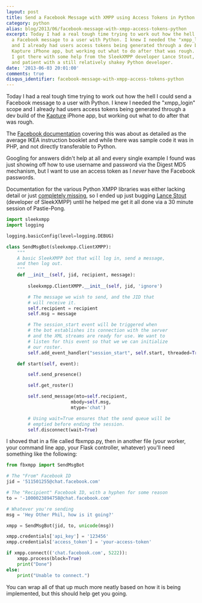 ```yaml
---
layout: post
title: Send a Facebook Message with XMPP using Access Tokens in Python
category: python
alias: blog/2013/06/facebook-message-with-xmpp-access-tokens-python
excerpt: Today I had a real tough time trying to work out how the hell I could send
  a Facebook message to a user with Python. I knew I needed the "xmpp_login" scope
  and I already had users access tokens being generated through a dev build of the
  Kapture iPhone app, but working out what to do after that was rough. In the end
  I got there with some help from the SleekXMPP developer Lance Stout, who was nice
  and patient with a still relatively shakey Python developer.
date: '2013-06-03 20:01:00'
comments: true
disqus_identifier: facebook-message-with-xmpp-access-tokens-python
---
```


Today I had a real tough time trying to work out how the hell I could send a Facebook message to a user with Python. I knew I needed the "xmpp_login" scope and I already had users access tokens being generated through a dev build of the [Kapture](http://kaptu.re/) iPhone app, but working out what to do after that was rough.

The [Facebook documentation](https://developers.facebook.com/docs/chat/#platauth) covering this was about as detailed as the average IKEA instruction booklet and while there was sample code it was in PHP, and not directly transferable to Python.

Googling for answers didn't help at all and every single example I found was just showing off how to use username and password via the Digest MD5 mechanism, but I want to use an access token as I _never_ have the Facebook passwords. 

Documentation for the various Python XMPP libraries was either lacking detail or just [completely missing](http://stackoverflow.com/questions/16902171/send-a-facebook-message-with-xmpp-using-access-tokens-in-python), so I ended up just bugging [Lance Stout](http://twitter.com/lancestout) (developer of SleekXMPP) until he helped me get it all done via a 30 minute session of Pastie-Pong.

~~~ python
import sleekxmpp
import logging

logging.basicConfig(level=logging.DEBUG)

class SendMsgBot(sleekxmpp.ClientXMPP):
    """
    A basic SleekXMPP bot that will log in, send a message,
    and then log out.
    """
    def __init__(self, jid, recipient, message):
        
        sleekxmpp.ClientXMPP.__init__(self, jid, 'ignore')

        # The message we wish to send, and the JID that
        # will receive it.
        self.recipient = recipient
        self.msg = message

        # The session_start event will be triggered when
        # the bot establishes its connection with the server
        # and the XML streams are ready for use. We want to
        # listen for this event so that we we can initialize
        # our roster.
        self.add_event_handler("session_start", self.start, threaded=True)

    def start(self, event):

        self.send_presence()

        self.get_roster()

        self.send_message(mto=self.recipient,
                        mbody=self.msg,
                        mtype='chat')

        # Using wait=True ensures that the send queue will be
        # emptied before ending the session.
        self.disconnect(wait=True)
~~~

I shoved that in a file called fbxmpp.py, then in another file (your worker, your command line app, your Flask controller, whatever) you'll need something like the following:

~~~ python
from fbxmpp import SendMsgBot

# The "From" Facebook ID
jid = '511501255@chat.facebook.com'

# The "Recipient" Facebook ID, with a hyphen for some reason
to = '-1000023894758@chat.facebook.com'

# Whatever you're sending
msg = 'Hey Other Phil, how is it going?'

xmpp = SendMsgBot(jid, to, unicode(msg))

xmpp.credentials['api_key'] = '123456'
xmpp.credentials['access_token'] = 'your-access-token'

if xmpp.connect(('chat.facebook.com', 5222)):
    xmpp.process(block=True)
    print("Done")
else:
    print("Unable to connect.")
~~~

You can wrap all of that up much more neatly based on how it is being implemented, but this should help get you going.
